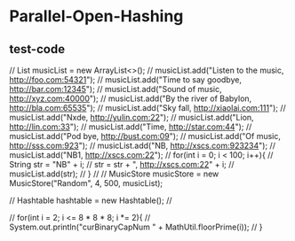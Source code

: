 # Parallel-Open-Hashing
## test-code
//        List<String> musicList = new ArrayList<>();
//        musicList.add("Listen to the music, http://foo.com:54321");
//        musicList.add("Time to say goodbye, http://bar.com:12345");
//        musicList.add("Sound of music, http://xyz.com:40000");
//        musicList.add("By the river of Babylon, http://bla.com:65535");
//        musicList.add("Sky fall, http://xiaolai.com:111");
//        musicList.add("Nxde, http://yulin.com:22");
//        musicList.add("Lion, http://lin.com:33");
//        musicList.add("Time, http://star.com:44");
//        musicList.add("Pod bye, http://bust.com:09");
//        musicList.add("Of music, http://sss.com:923");
//        musicList.add("NB, http://xscs.com:923234");
//        musicList.add("NB1, http://xscs.com:22");
//        for(int i = 0; i < 100; i++){
//            String str = "NB" + i;
//            str = str + ", http://xscs.com:22" + i;
//            musicList.add(str);
//        }
//
//        MusicStore musicStore = new MusicStore("Random", 4, 500, musicList);

//        Hashtable hashtable = new Hashtable();
//

//        for(int i = 2; i <= 8 * 8 * 8; i *= 2){
//            System.out.println("curBinaryCapNum " + MathUtil.floorPrime(i));
//        }